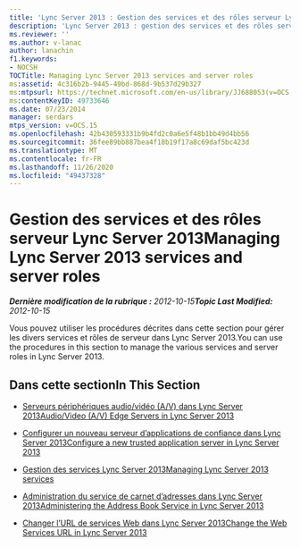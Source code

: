 ```yaml
---
title: 'Lync Server 2013 : Gestion des services et des rôles serveur Lync Server'
description: 'Lync Server 2013 : gestion des services et des rôles serveur Lync Server.'
ms.reviewer: ''
ms.author: v-lanac
author: lanachin
f1.keywords:
- NOCSH
TOCTitle: Managing Lync Server 2013 services and server roles
ms:assetid: 4c316b2b-9445-49bd-868d-9b537d29b327
ms:mtpsurl: https://technet.microsoft.com/en-us/library/JJ688053(v=OCS.15)
ms:contentKeyID: 49733646
ms.date: 07/23/2014
manager: serdars
mtps_version: v=OCS.15
ms.openlocfilehash: 42b430593331b9b4fd2c0a6e5f48b1bb49d4bb56
ms.sourcegitcommit: 36fee89bb887bea4f18b19f17a8c69daf5bc423d
ms.translationtype: MT
ms.contentlocale: fr-FR
ms.lasthandoff: 11/26/2020
ms.locfileid: "49437328"
---
```

# <a name="managing-lync-server-2013-services-and-server-roles"></a><span data-ttu-id="ed448-103">Gestion des services et des rôles serveur Lync Server 2013</span><span class="sxs-lookup"><span data-stu-id="ed448-103">Managing Lync Server 2013 services and server roles</span></span>

<div data-xmlns="http://www.w3.org/1999/xhtml">

<div class="topic" data-xmlns="http://www.w3.org/1999/xhtml" data-msxsl="urn:schemas-microsoft-com:xslt" data-cs="https://msdn.microsoft.com/">

<div data-asp="https://msdn2.microsoft.com/asp">



</div>

<div id="mainSection">

<div id="mainBody"><span data-ttu-id="ed448-104">

<span> </span></span><span class="sxs-lookup"><span data-stu-id="ed448-104">

<span> </span></span></span>

<span data-ttu-id="ed448-105">_**Dernière modification de la rubrique :** 2012-10-15_</span><span class="sxs-lookup"><span data-stu-id="ed448-105">_**Topic Last Modified:** 2012-10-15_</span></span>

<span data-ttu-id="ed448-106">Vous pouvez utiliser les procédures décrites dans cette section pour gérer les divers services et rôles de serveur dans Lync Server 2013.</span><span class="sxs-lookup"><span data-stu-id="ed448-106">You can use the procedures in this section to manage the various services and server roles in Lync Server 2013.</span></span>

<div>

## <a name="in-this-section"></a><span data-ttu-id="ed448-107">Dans cette section</span><span class="sxs-lookup"><span data-stu-id="ed448-107">In This Section</span></span>

  - [<span data-ttu-id="ed448-108">Serveurs périphériques audio/vidéo (A/V) dans Lync Server 2013</span><span class="sxs-lookup"><span data-stu-id="ed448-108">Audio/Video (A/V) Edge Servers in Lync Server 2013</span></span>](lync-server-2013-audio-video-a-v-edge-servers.md)

  - [<span data-ttu-id="ed448-109">Configurer un nouveau serveur d’applications de confiance dans Lync Server 2013</span><span class="sxs-lookup"><span data-stu-id="ed448-109">Configure a new trusted application server in Lync Server 2013</span></span>](lync-server-2013-configure-a-new-trusted-application-server.md)

  - [<span data-ttu-id="ed448-110">Gestion des services Lync Server 2013</span><span class="sxs-lookup"><span data-stu-id="ed448-110">Managing Lync Server 2013 services</span></span>](lync-server-2013-managing-lync-server-services.md)

  - [<span data-ttu-id="ed448-111">Administration du service de carnet d’adresses dans Lync Server 2013</span><span class="sxs-lookup"><span data-stu-id="ed448-111">Administering the Address Book Service in Lync Server 2013</span></span>](lync-server-2013-administering-the-address-book-service.md)

  - [<span data-ttu-id="ed448-112">Changer l’URL de services Web dans Lync Server 2013</span><span class="sxs-lookup"><span data-stu-id="ed448-112">Change the Web Services URL in Lync Server 2013</span></span>](lync-server-2013-change-the-web-services-url.md)

<span data-ttu-id="ed448-113"></div>

</div>

<span> </span>

</div>

</div>

</span><span class="sxs-lookup"><span data-stu-id="ed448-113"></div>

</div>

<span> </span>

</div>

</div>

</span></span></div>

